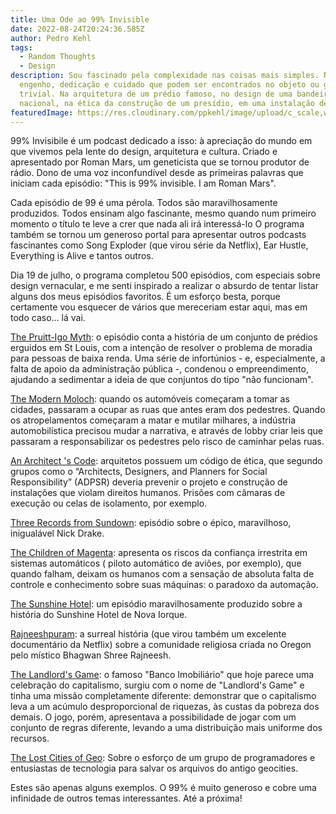 ```yaml
---
title: Uma Ode ao 99% Invisible
date: 2022-08-24T20:24:36.585Z
author: Pedro Kehl
tags:
  - Random Thoughts
  - Design
description: Sou fascinado pela complexidade nas coisas mais simples. No
  engenho, dedicação e cuidado que podem ser encontrados no objeto ou gesto mais
  trivial. Na arquitetura de um prédio famoso, no design de uma bandeira
  nacional, na ética da construção de um presídio, em uma instalação de arte.
featuredImage: https://res.cloudinary.com/ppkehl/image/upload/c_scale,w_500/v1661373096/blog/logo-99_vkky5a.webp
---
```

99% Invisibile é um podcast dedicado a isso: à apreciação do mundo em que vivemos pela lente do design, arquitetura e cultura. Criado e apresentado por Roman Mars, um geneticista que se tornou produtor de rádio. Dono de uma voz inconfundível desde as primeiras palavras que iniciam cada episódio: "This is 99% invisible. I am Roman Mars".

Cada episódio de 99 é uma pérola. Todos são maravilhosamente produzidos. Todos ensinam algo fascinante, mesmo quando num primeiro momento o título te leve a crer que nada ali irá interessá-lo O programa também se tornou um generoso portal para apresentar outros podcasts fascinantes como Song Exploder (que virou série da Netflix), Ear Hustle, Everything is Alive e tantos outros.

Dia 19 de julho, o programa completou 500 episódios, com especiais sobre design vernacular, e me senti inspirado a realizar o absurdo de tentar listar alguns dos meus episódios favoritos. É um esforço besta, porque certamente vou esquecer de vários que mereceriam estar aqui, mas em todo caso… lá vai.

[The Pruitt-Igo Myth](https://99percentinvisible.org/episode/episode-44-the-pruitt-igoe-myth/): o episódio conta a história de um conjunto de prédios erguidos em St Louis, com a intenção de resolver o problema de moradia para pessoas de baixa renda. Uma série de infortúnios - e, especialmente, a falta de apoio da administração pública -, condenou o empreendimento, ajudando a sedimentar a ideia de que conjuntos do tipo "não funcionam".

[The Modern Moloch](https://99percentinvisible.org/episode/episode-76-the-modern-moloch/): quando os automóveis começaram a tomar as cidades, passaram a ocupar as ruas que antes eram dos pedestres. Quando os atropelamentos começaram a matar e mutilar milhares, a indústria automobilística precisou mudar a narrativa, e através de lobby criar leis que passaram a responsabilizar os pedestres pelo risco de caminhar pelas ruas.

[An Architect 's Code](https://99percentinvisible.org/episode/episode-80-an-architects-code/): arquitetos possuem um código de ética, que segundo grupos como o “Architects, Designers, and Planners for Social Responsibility” (ADPSR) deveria prevenir o projeto e construção de instalações que violam direitos humanos. Prisões com câmaras de execução ou celas de isolamento, por exemplo.

[Three Records from Sundown](https://99percentinvisible.org/episode/three-records-from-sundown/): episódio sobre o épico, maravilhoso, inigualável Nick Drake.

[The Children of Magenta](https://99percentinvisible.org/episode/children-of-the-magenta-automation-paradox-pt-1/): apresenta os riscos da confiança irrestrita em sistemas automáticos ( piloto automático de aviões, por exemplo), que quando falham, deixam os humanos com a sensação de absoluta falta de controle e conhecimento sobre suas máquinas: o paradoxo da automação.

[The Sunshine Hotel](https://99percentinvisible.org/episode/the-sunshine-hotel/): um episódio maravilhosamente produzido sobre a história do Sunshine Hotel de Nova Iorque.

[Rajneeshpuram](https://99percentinvisible.org/episode/rajneeshpuram/): a surreal história (que virou também um excelente documentário da Netflix) sobre a comunidade religiosa criada no Oregon pelo místico Bhagwan Shree Rajneesh.

[The Landlord's Game](https://99percentinvisible.org/episode/the-landlords-game/): o famoso "Banco Imobiliário" que hoje parece uma celebração do capitalismo, surgiu com o nome de "Landlord's Game" e tinha uma missão completamente diferente: demonstrar que o capitalismo leva a um acúmulo desproporcional de riquezas, às custas da pobreza dos demais. O jogo, porém, apresentava a possibilidade de jogar com um conjunto de regras diferente, levando a uma distribuição mais uniforme dos recursos.

[The Lost Cities of Geo](https://99percentinvisible.org/episode/the-lost-cities-of-geo/): Sobre o esforço de um grupo de programadores e entusiastas de tecnologia para salvar os arquivos do antigo geocities.

Estes são apenas alguns exemplos. O 99% é muito generoso e cobre uma infinidade de outros temas interessantes. Até a próxima!